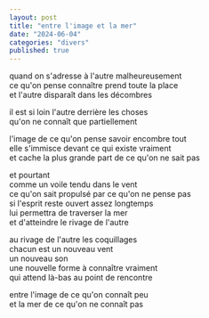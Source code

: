 ```yaml
---
layout: post
title: "entre l'image et la mer"
date: "2024-06-04"
categories: "divers"
published: true
---
```



quand on s'adresse à l'autre malheureusement  
ce qu'on pense connaître prend toute la place  
et l'autre disparaît dans les décombres  

il est si loin l'autre derrière les choses  
qu'on ne connaît que partiellement  

l'image de ce qu'on pense savoir encombre tout  
elle s'immisce devant ce qui existe vraiment  
et cache la plus grande part de ce qu'on ne sait pas  

et pourtant  
comme un voile tendu dans le vent  
ce qu'on sait propulsé par ce qu'on ne pense pas  
si l'esprit reste ouvert assez longtemps  
lui permettra de traverser la mer  
et d'atteindre le rivage de l'autre  

au rivage de l'autre les coquillages  
chacun est un nouveau vent  
un nouveau son  
une nouvelle forme à connaître vraiment  
qui attend là-bas au point de rencontre  

entre l'image de ce qu'on connaît peu  
et la mer de ce qu'on ne connaît pas  
